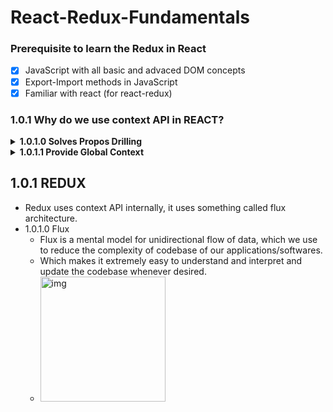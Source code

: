 # React-Redux-Fundamentals
### Prerequisite to learn the Redux in React
- [x] JavaScript with all basic and advaced DOM concepts
- [x] Export-Import methods in JavaScript
- [x] Familiar with react (for react-redux)

### 1.0.1 Why do we use context API in REACT?
<details>
  <summary><strong>1.0.1.0 Solves Propos Drilling</strong></summary>
  <p>We use context API to get rid of <strong>props drilling</strong> , if we dont' use context API, every time we have to pass the props whenever required and often sometimes it leads passing props to those webPages where it is not required even, so to sort such problems we use context API. </p>
</details>

<details>
   <summary><strong>1.0.1.1 Provide Global Context</strong></summary>
  <p>Context API has a provider function which provides everything as a global context and any webPages where we do need it we can consume it using consumer method of context API, so it solves the problem of props drilling.
    </p>
<h4> NOTE: Flow of props in context API is  top-to-bottom (i.e.from root to child nodes vice-versa is not true)</h4>
</details>

<h2> 1.0.1 REDUX </h2>
 <ul><li>Redux uses context API internally, it uses something called flux architecture.</li>
 <li>1.0.1.0 Flux
   <ul>
    <li>Flux is a mental model for unidirectional flow of data, which we use to reduce the complexity of codebase of our applications/softwares. </li>
<li> Which makes it extremely easy to understand and interpret and update the codebase whenever desired.</li>
     <li>
        <img src="https://res.cloudinary.com/practicaldev/image/fetch/s--m5BdPzhS--/c_limit%2Cf_auto%2Cfl_progressive%2Cq_66%2Cw_880/https://i.imgur.com/riadAin.gif" alt="img" height="200px" width="200px" />
     </li>
</ul>
</li>
</ul>
